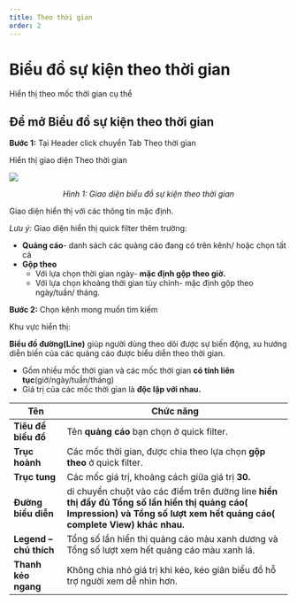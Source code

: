 ```yaml
---
title: Theo thời gian
order: 2
---
```


# Biểu đồ sự kiện theo thời gian

Hiển thị theo mốc thời gian cụ thể

## Để mở Biểu đồ sự kiện theo thời gian

**Bước 1:** Tại Header click chuyển Tab Theo thời gian

Hiển thị giao diện Theo thời gian

![](/images/dai/event-chart-by-timeseries.png)

<center>

_Hình 1: Giao diện biểu đồ sự kiện theo thời gian_

</center>

Giao diện hiển thị với các thông tin mặc định.

_Lưu ý:_ Giao diện hiển thị quick filter thêm trường:

- **Quảng cáo**- danh sách các quảng cáo đang có trên kênh/ hoặc chọn tất cả
- **Gộp theo**
  - Với lựa chọn thời gian ngày- **mặc định gộp theo giờ.**
  - Với lựa chọn khoảng thời gian tùy chỉnh- mặc định gộp theo ngày/tuần/ tháng.

**Bước 2:** Chọn kênh mong muốn tìm kiếm

Khu vực hiển thị:

**Biểu đồ đường(Line)** giúp người dùng theo dõi được sự biến động, xu hướng diễn biến của các quảng cáo được biểu diễn theo thời gian.

- Gồm nhiều mốc thời gian và các mốc thời gian **có tính liên tục**(giờ/ngày/tuần/tháng)
- Giá trị của các mốc thời gian là **độc lập với nhau.**

| Tên                    | Chức năng                                                                                                                                                                                                       |
| ---------------------- | --------------------------------------------------------------------------------------------------------------------------------------------------------------------------------------------------------------- |
| **Tiêu đề biểu đồ**    | Tên **quảng cáo** bạn chọn ở quick filter.                                                                                                                                                                      |
| **Trục hoành**         | Các mốc thời gian, được chia theo lựa chọn **gộp theo** ở quick filter.                                                                                                                                         |
| **Trục tung**          | Các mốc giá trị, khoảng cách giữa giá trị **30.**                                                                                                                                                               |
| **Đường biểu diễn**    | di chuyển chuột vào các điểm trên đường line **hiển thị đầy đủ Tổng số lần hiển thị quảng cáo( Impression) và Tổng số lượt xem hết quảng cáo( complete View) khác nhau.** |
| **Legend – chú thích** | Tổng số lần hiển thị quảng cáo màu xanh dương và  Tổng số lượt xem hết quảng cáo màu xanh lá.                                                                                                                   |
| **Thanh kéo ngang**    | Không chia nhỏ giá trị khi kéo, kéo giãn biểu đồ hỗ trợ người xem dễ nhìn hơn.                                                                                                                                  |
